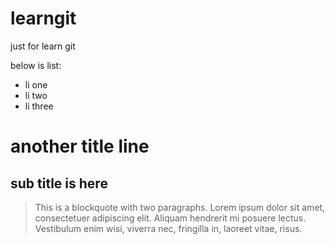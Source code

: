 learngit
========

just for learn git

below is list:
* li one
* li two 
* li three


# another title line

## sub title is here

> This is a blockquote with two paragraphs. Lorem ipsum dolor sit amet,
consectetuer adipiscing elit. Aliquam hendrerit mi posuere lectus.
Vestibulum enim wisi, viverra nec, fringilla in, laoreet vitae, risus.

